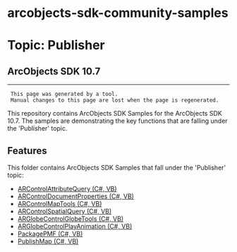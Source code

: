 # arcobjects-sdk-community-samples 
# Topic: Publisher
## ArcObjects SDK 10.7  

----------
     This page was generated by a tool.
     Manual changes to this page are lost when the page is regenerated.

This repository contains ArcObjects SDK Samples for the ArcObjects SDK 10.7.  The samples are demonstrating the key functions that are falling under the 'Publisher' topic.  


## Features

This folder contains ArcObjects SDK Samples that fall under the 'Publisher' topic:

* [ARControlAttributeQuery (C#, VB)](../../../../tree/master/Net/Publisher/ARControlAttributeQuery)  
* [ARControlDocumentProperties (C#, VB)](../../../../tree/master/Net/Publisher/ARControlDocumentProperties)  
* [ARControlMapTools (C#, VB)](../../../../tree/master/Net/Publisher/ARControlMapTools)  
* [ARControlSpatialQuery (C#, VB)](../../../../tree/master/Net/Publisher/ARControlSpatialQuery)  
* [ARGlobeControlGlobeTools (C#, VB)](../../../../tree/master/Net/Publisher/ARGlobeControlGlobeTools)  
* [ARGlobeControlPlayAnimation (C#, VB)](../../../../tree/master/Net/Publisher/ARGlobeControlPlayAnimation)  
* [PackagePMF (C#, VB)](../../../../tree/master/Net/Publisher/PackagePMF)  
* [PublishMap (C#, VB)](../../../../tree/master/Net/Publisher/PublishMap)  


